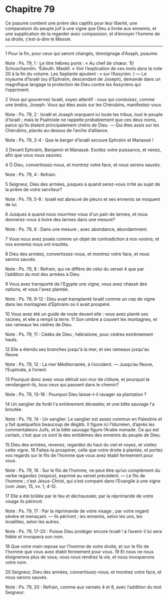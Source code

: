 # Chapitre 79

Ce psaume contient une prière des captifs pour leur liberté, une comparaison du peuple juif à une vigne que Dieu a livrée aux ennemis, et une supplication de la regarder avec compassion, et d’envoyer l’homme de sa droite, c’est-à-dire le Messie.

***

1 Pour la fin, pour ceux qui seront changés, témoignage d'Asaph, psaume.

<span class="bible-note">Note : </span> Ps. 79, 1 : Le titre hébreu porte : « Au chef de chœur. ‘El Schoschannîm. ‘Êdouth. Maskîl. « Voir l’explication de ces mots dans la note 20 à la fin du volume. Les Septante ajoutent : « sur l’Assyrien. ) ― Le royaume d’Israël (ou d’Ephraïm, descendant de Joseph), demande dans un magnifique langage la protection de Dieu contre les Assyriens qui l’oppriment.


2 Vous qui gouvernez Israël, soyez attentif : vous qui conduisez, comme une brebis, Joseph. Vous qui êtes assis sur les Chérubins, manifestez-vous

<span class="bible-note">Note : </span> Ps. 79, 2 : Israël et Joseph marquent ici toute les tribus, tout le peuple d’Israël ; mais le Psalmiste ne rappelle probablement que ces deux noms, parce qu’ils étaient principalement chéris de Dieu. ― Qui êtes assis sur les Chérubins, placés au-dessus de l’arche d’alliance.

<span class="bible-note">Note : </span> Ps. 79, 2-4 : Que le berger d’Israël secoure Ephraïm et Manassé !

3 Devant Ephraïm, Benjamin et Manassé. Excitez votre puissance, et venez, afin que vous nous sauviez.


4 Ô Dieu, convertissez-nous, et montrez votre face, et nous serons sauvés.

<span class="bible-note">Note : </span> Ps. 79, 4 : Refrain.


5 Seigneur, Dieu des armées, jusques à quand serez-vous irrité au sujet de la prière de votre serviteur?

<span class="bible-note">Note : </span> Ps. 79, 5-8 : Israël est abreuvé de pleurs et ses ennemis se moquent de lui.

6 Jusques à quand nous nourrirez-vous d'un pain de larmes, et nous donnerez-vous à boire des larmes dans une mesure?

<span class="bible-note">Note : </span> Ps. 79, 6 : Dans une mesure ; avec abondance, abondamment.

7 Vous nous avez posés comme un objet de contradiction à nos voisins; et nos ennemis nous ont insultés.


8 Dieu des armées, convertissez-nous, et montrez votre face, et nous serons sauvés.

<span class="bible-note">Note : </span> Ps. 79, 8 : Refrain, qui ne diffère de celui du verset 4 que par l’addition du mot des armées à Dieu.


9 Vous avez transporté de l'Egypte une vigne, vous avez chassé des nations, et vous l'avez plantée.

<span class="bible-note">Note : </span> Ps. 79, 9-12 : Dieu avait transplanté Israël comme un cep de vigne dans les montagnes d’Ephraïm où il avait prospéré.

10 Vous avez été un guide de route devant elle : vous avez planté ses racines, et elle a rempli la terre. 11 Son ombre a couvert les montagnes, et ses rameaux les cèdres de Dieu.

<span class="bible-note">Note : </span> Ps. 79, 11 : Cédès de Dieu ; hébraïsme, pour cèdres extrêmement hauts.

12 Elle a étendu ses branches jusqu'à la mer, et ses rameaux jusqu'au fleuve.

<span class="bible-note">Note : </span> Ps. 79, 12 : La mer Méditerranée, à l’occident. ― Jusqu’au fleuve, l’Euphrate, à l’orient.


13 Pourquoi donc avez-vous détruit son mur de clôture, et pourquoi la vendangent-ils, tous ceux qui passent dans le chemin?

<span class="bible-note">Note : </span> Ps. 79, 13-16 : Pourquoi Dieu laisse-t-il ravager sa plantation ?

14 Un sanglier de forêt l'a entièrement dévastée; et une bête sauvage l'a broutée.

<span class="bible-note">Note : </span> Ps. 79, 14 : Un sanglier. Le sanglier est assez commun en Palestine et y fait quelquefois beaucoup de dégâts. Il figure ici l’Iduméen, d’après les commentateurs Juifs, et la bête sauvage figure l’Arabe nomade. Ce qui est certain, c’est que ce sont là des emblèmes des ennemis du peuple de Dieu.

15 Dieu des armées, revenez, regardez du haut du ciel et voyez, et visitez cette vigne. 16 Faites-la prospérer, celle que votre droite à plantée, et portez vos regards sur le fils de l'homme que vous avez établi fermement pour vous.

<span class="bible-note">Note : </span> Ps. 79, 16 : Sur le fils de l’homme, ne peut être qu’un complément du verbe regardez (respice), exprimé au verset précédent. ― Le fils de l’homme ; c’est Jésus-Christ, qui s’est comparé dans l’Evangile à une vigne (voir Jean, 15, vv. 1, 4-5).


17 Elle a été brûlée par le feu et déchaussée; par la réprimande de votre visage ils périront.

<span class="bible-note">Note : </span> Ps. 79, 17 : Par la réprimande de votre visage ; par votre regard sévère et menaçant. ― Ils périront ; les ennemis, selon les uns, les Israélites, selon les autres.

<span class="bible-note">Note : </span> Ps. 79, 17-20 : Puisse Dieu protéger encore Israël ! à l’avenir il lui sera fidèle et invoquera son nom.

18 Que votre main repose sur l'homme de votre droite, et sur le fils de l'homme que vous avez établi fermement pour vous. 19 Et nous ne nous éloignerons plus de vous; vous nous rendrez la vie, et nous invoquerons votre nom.


20 Seigneur, Dieu des armées, convertissez-nous; et montrez votre face, et nous serons sauvés.

<span class="bible-note">Note : </span> Ps. 79, 20 : Refrain, comme aux versets 4 et 8, avec l’addition du mot Seigneur.

